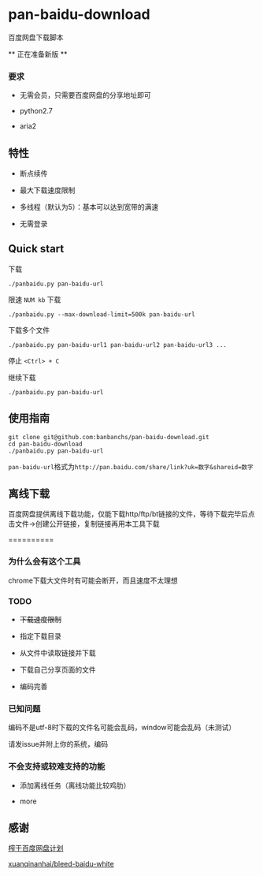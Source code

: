 pan-baidu-download
==================

百度网盘下载脚本

** 正在准备新版 **

### 要求

- 无需会员，只需要百度网盘的分享地址即可

- python2.7

- aria2


## 特性

- 断点续传

- 最大下载速度限制

- 多线程（默认为5）：基本可以达到宽带的满速

- 无需登录

## Quick start

下载

    ./panbaidu.py pan-baidu-url

限速 `NUM kb` 下载

    ./panbaidu.py --max-download-limit=500k pan-baidu-url

下载多个文件

    ./panbaidu.py pan-baidu-url1 pan-baidu-url2 pan-baidu-url3 ...

停止 `<Ctrl> + C`

继续下载

    ./panbaidu.py pan-baidu-url


## 使用指南

    git clone git@github.com:banbanchs/pan-baidu-download.git
    cd pan-baidu-download
    ./panbaidu.py pan-baidu-url

`pan-baidu-url`格式为`http://pan.baidu.com/share/link?uk=数字&shareid=数字`

## 离线下载

百度网盘提供离线下载功能，仅能下载http/ftp/bt链接的文件，等待下载完毕后点击文件->创建公开链接，复制链接再用本工具下载

==========

### 为什么会有这个工具

chrome下载大文件时有可能会断开，而且速度不太理想

### TODO

- ~~下载速度限制~~

- 指定下载目录

- 从文件中读取链接并下载

- 下载自己分享页面的文件

- 编码完善

### 已知问题

编码不是utf-8时下载的文件名可能会乱码，window可能会乱码（未测试）

请发issue并附上你的系统，编码

### 不会支持或较难支持的功能

- 添加离线任务（离线功能比较鸡肋）

- more

## 感谢

[榨干百度网盘计划](http://daimajia.duapp.com/)

[xuanqinanhai/bleed-baidu-white](https://github.com/xuanqinanhai/bleed-baidu-white)
